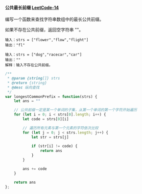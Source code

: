 #### 公共最长前缀 [LeetCode-14](https://leetcode.cn/problems/longest-common-prefix/)

编写一个函数来查找字符串数组中的最长公共前缀。

如果不存在公共前缀，返回空字符串 ""。

```
输入：strs = ["flower","flow","flight"]
输出："fl"
```

```
输入：strs = ["dog","racecar","car"]
输出：""
解释：输入不存在公共前缀。
```

```js
/**
 * @param {string[]} strs
 * @return {string}
 * @desc 纵向查找
 */
var longestCommonPrefix = function(strs) {
    let ans = ""

    // 公共前缀一定是某一个单词的子集，从第一个单词的第一个字符开始遍历
    for (let i = 0; i < strs[0].length; i++) {
        let code = strs[0][i]

        // 遍历所有元素与第一个元素的字符依次比较
        for (let j = 0; j < strs.length; j++) {
            let str = strs[j]
            
            if (str[i] != code) {
                return ans
            }
        }

        ans += code
    }

    return ans
};
```
